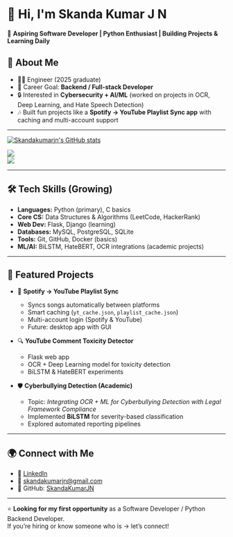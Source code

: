 <!--
## Hi there 👋

<!--
**Skandakumarjn/Skandakumarjn** is a ✨ _special_ ✨ repository because its `README.md` (this file) appears on your GitHub profile.

Here are some ideas to get you started:

- 🔭 I’m currently working on ...
- 🌱 I’m currently learning ...
- 👯 I’m looking to collaborate on ...
- 🤔 I’m looking for help with ...
- 💬 Ask me about ...
- 📫 How to reach me: ...
- 😄 Pronouns: ...
- ⚡ Fun fact: ...
-->
# 👋 Hi, I'm Skanda Kumar J N  

🎯 **Aspiring Software Developer | Python Enthusiast | Building Projects & Learning Daily**  

## 🚀 About Me
- 🧑‍🎓 Engineer (2025 graduate)    
- 🎯 Career Goal: **Backend / Full-stack Developer**  
- 🔒 Interested in **Cybersecurity + AI/ML** (worked on projects in OCR, Deep Learning, and Hate Speech Detection)  
- 🎶 Built fun projects like a **Spotify → YouTube Playlist Sync app** with caching and multi-account support   

--- 
[![Skandakumarjn's GitHub stats](https://github-readme-stats.vercel.app/api?username=Skandakumarjn&show_icons=true&theme=dark)](https://github.com/Skandakumarjn/github-readme-stats)
 
![](https://nirzak-streak-stats.vercel.app/?user=Skandakumarjn&theme=dark&hide_border=false)<br/>
![](https://github-readme-stats.vercel.app/api/top-langs/?username=Skandakumarjn&theme=dark&hide_border=false&include_all_commits=true&count_private=false&layout=compact)

---

## 🛠️ Tech Skills (Growing)
- **Languages:** Python (primary), C basics  
- **Core CS:** Data Structures & Algorithms (LeetCode, HackerRank)  
- **Web Dev:** Flask, Django (learning)  
- **Databases:** MySQL, PostgreSQL, SQLite  
- **Tools:** Git, GitHub, Docker (basics)  
- **ML/AI:** BiLSTM, HateBERT, OCR integrations (academic projects)  

---

## 📂 Featured Projects
- 🎵 **Spotify → YouTube Playlist Sync**  
  - Syncs songs automatically between platforms  
  - Smart caching (`yt_cache.json`, `playlist_cache.json`)  
  - Multi-account login (Spotify & YouTube)  
  - Future: desktop app with GUI  

- 🔍 **YouTube Comment Toxicity Detector**  
  - Flask web app  
  - OCR + Deep Learning model for toxicity detection  
  - BiLSTM & HateBERT experiments  

- 🛡️ **Cyberbullying Detection (Academic)**  
  - Topic: *Integrating OCR + ML for Cyberbullying Detection with Legal Framework Compliance*  
  - Implemented **BiLSTM** for severity-based classification  
  - Explored automated reporting pipelines  

---

## 🌍 Connect with Me
- 💼 [LinkedIn]([https://linkedin.com/](https://www.linkedin.com/in/skanda-kumar-j-n-010a48247/)) 
- 📧 skandakumarjn@gmail.com
- 🐙 GitHub: [SkandaKumarJN]([https://github.com/](https://github.com/Skandakumarjn))  

---

⭐ **Looking for my first opportunity** as a Software Developer / Python Backend Developer.  
If you’re hiring or know someone who is → let’s connect!
